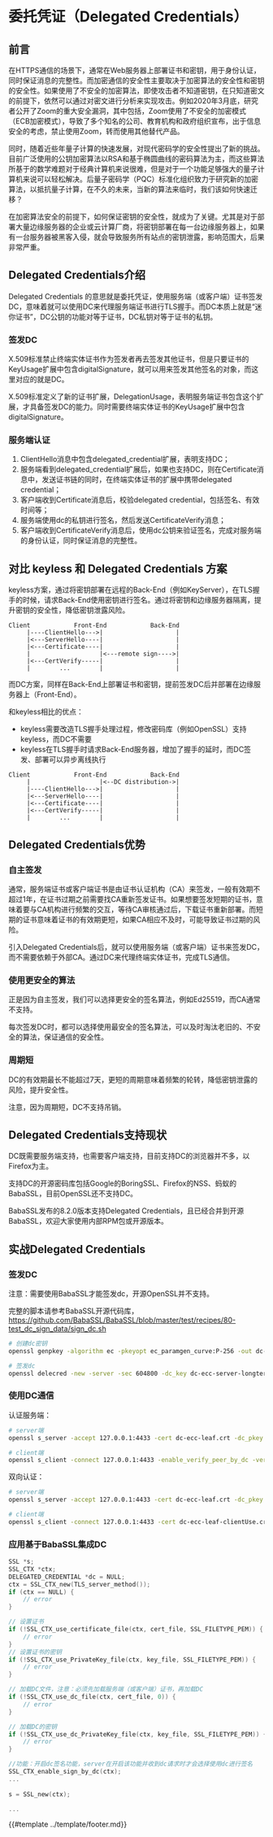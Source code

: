 # 委托凭证（Delegated Credentials）

## 前言

在HTTPS通信的场景下，通常在Web服务器上部署证书和密钥，用于身份认证，同时保证消息的完整性。而加密通信的安全性主要取决于加密算法的安全性和密钥的安全性。如果使用了不安全的加密算法，即使攻击者不知道密钥，在只知道密文的前提下，依然可以通过对密文进行分析来实现攻击。例如2020年3月底，研究者公开了Zoom的重大安全漏洞，其中包括，Zoom使用了不安全的加密模式（ECB加密模式），导致了多个知名的公司、教育机构和政府组织宣布，出于信息安全的考虑，禁止使用Zoom，转而使用其他替代产品。

同时，随着近些年量子计算的快速发展，对现代密码学的安全性提出了新的挑战。目前广泛使用的公钥加密算法以RSA和基于椭圆曲线的密码算法为主，而这些算法所基于的数学难题对于经典计算机来说很难，但是对于一个功能足够强大的量子计算机来说可以轻松解决。后量子密码学（PQC）标准化组织致力于研究新的加密算法，以抵抗量子计算，在不久的未来，当新的算法来临时，我们该如何快速迁移？

在加密算法安全的前提下，如何保证密钥的安全性，就成为了关键。尤其是对于部署大量边缘服务器的企业或云计算厂商，将密钥部署在每一台边缘服务器上，如果有一台服务器被黑客入侵，就会导致服务所有站点的密钥泄露，影响范围大，后果非常严重。

## Delegated Credentials介绍

Delegated Credentials 的意思就是委托凭证，使用服务端（或客户端）证书签发DC，意味着就可以使用DC来代理服务端证书进行TLS握手。而DC本质上就是“迷你证书”，DC公钥的功能对等于证书，DC私钥对等于证书的私钥。

### 签发DC

X.509标准禁止终端实体证书作为签发者再去签发其他证书，但是只要证书的KeyUsage扩展中包含digitalSignature，就可以用来签发其他签名的对象，而这里对应的就是DC。

X.509标准定义了新的证书扩展，DelegationUsage，表明服务端证书包含这个扩展，才具备签发DC的能力。同时需要终端实体证书的KeyUsage扩展中包含digitalSignature。

### 服务端认证

1. ClientHello消息中包含delegated_credential扩展，表明支持DC；
2. 服务端看到delegated_credential扩展后，如果也支持DC，则在Certificate消息中，发送证书链的同时，在终端实体证书的扩展中携带delegated credential；
3. 客户端收到Certificate消息后，校验delegated credential，包括签名、有效时间等；
4. 服务端使用dc的私钥进行签名，然后发送CertificateVerify消息；
5. 客户端收到CertificateVerify消息后，使用dc公钥来验证签名，完成对服务端的身份认证，同时保证消息的完整性。

## 对比 keyless 和 Delegated Credentials 方案

keyless方案，通过将密钥部署在远程的Back-End（例如KeyServer），在TLS握手的时候，请求Back-End使用密钥进行签名。通过将密钥和边缘服务器隔离，提升密钥的安全性，降低密钥泄露风险。

```
Client            Front-End            Back-End
     |----ClientHello--->|                    |
     |<---ServerHello----|                    |
     |<---Certificate----|                    |
     |                   |<---remote sign---->|
     |<---CertVerify-----|                    |
     |        ...        |                    |
```

而DC方案，同样在Back-End上部署证书和密钥，提前签发DC后并部署在边缘服务器上（Front-End）。

和keyless相比的优点：

* keyless需要改造TLS握手处理过程，修改密码库（例如OpenSSL）支持keyless，而DC不需要
* keyless在TLS握手时请求Back-End服务器，增加了握手的延时，而DC签发、部署可以异步离线执行

```
Client            Front-End            Back-End
     |                   |<--DC distribution->|
     |----ClientHello--->|                    |
     |<---ServerHello----|                    |
     |<---Certificate----|                    |
     |<---CertVerify-----|                    |
     |        ...        |                    |
```

## Delegated Credentials优势

### 自主签发

通常，服务端证书或客户端证书是由证书认证机构（CA）来签发，一般有效期不超过1年，在证书过期之前需要找CA重新签发证书。如果想要签发短期的证书，意味着要与CA机构进行频繁的交互，等待CA审核通过后，下载证书重新部署。而短期的证书意味着证书的有效期更短，如果CA相应不及时，可能导致证书过期的风险。

引入Delegated Credentials后，就可以使用服务端（或客户端）证书来签发DC，而不需要依赖于外部CA。通过DC来代理终端实体证书，完成TLS通信。

### 使用更安全的算法

正是因为自主签发，我们可以选择更安全的签名算法，例如Ed25519，而CA通常不支持。

每次签发DC时，都可以选择使用最安全的签名算法，可以及时淘汰老旧的、不安全的算法，保证通信的安全性。

### 周期短

DC的有效期最长不能超过7天，更短的周期意味着频繁的轮转，降低密钥泄露的风险，提升安全性。

注意，因为周期短，DC不支持吊销。

## Delegated Credentials支持现状

DC既需要服务端支持，也需要客户端支持，目前支持DC的浏览器并不多，以Firefox为主。

支持DC的开源密码库包括Google的BoringSSL、Firefox的NSS、蚂蚁的BabaSSL，目前OpenSSL还不支持DC。

BabaSSL发布的8.2.0版本支持Delegated Credentials，且已经合并到开源BabaSSL，欢迎大家使用内部RPM包或开源版本。

## 实战Delegated Credentials

### 签发DC

注意：需要使用BabaSSL才能签发dc，开源OpenSSL并不支持。

完整的脚本请参考BabaSSL开源代码库，<https://github.com/BabaSSL/BabaSSL/blob/master/test/recipes/80-test_dc_sign_data/sign_dc.sh>

```sh
# 创建dc密钥
openssl genpkey -algorithm ec -pkeyopt ec_paramgen_curve:P-256 -out dc-ecc-server-longterm.key

# 签发dc
openssl delecred -new -server -sec 604800 -dc_key dc-ecc-server-longterm.key -out dc-ecc-server-longterm.dc -parent_cert dc-ecc-leaf.crt -parent_key dc-ecc-leaf.key -expect_verify_md sha256 -sha256
```

### 使用DC通信

认证服务端：

```sh
# server端
openssl s_server -accept 127.0.0.1:4433 -cert dc-ecc-leaf.crt -dc_pkey dc-ecc-server-longterm.key -dc dc-ecc-server-longterm.dc -enable_sign_by_dc

# client端
openssl s_client -connect 127.0.0.1:4433 -enable_verify_peer_by_dc -verifyCAfile dc-ecc-chain-ca.crt -verify_return_error
```

双向认证：

```sh
# server端
openssl s_server -accept 127.0.0.1:4433 -cert dc-ecc-leaf.crt -dc_pkey dc-ecc-server-longterm.key -dc dc-ecc-server-longterm.dc -enable_sign_by_dc -enable_verify_peer_by_dc -Verify 1 -verifyCAfile dc-ecc-chain-ca.crt -verify_return_error

# client端
openssl s_client -connect 127.0.0.1:4433 -cert dc-ecc-leaf-clientUse.crt -dc_pkey dc-ecc-client-longterm.key -dc dc-ecc-client-longterm.dc -enable_verify_peer_by_dc -enable_sign_by_dc -verifyCAfile dc-ecc-chain-ca.crt -verify_return_error
```

### 应用基于BabaSSL集成DC

```c
SSL *s;
SSL_CTX *ctx;
DELEGATED_CREDENTIAL *dc = NULL;
ctx = SSL_CTX_new(TLS_server_method());
if (ctx == NULL) {
    // error
}

// 设置证书
if (!SSL_CTX_use_certificate_file(ctx, cert_file, SSL_FILETYPE_PEM)) {
    // error
}
// 设置证书的密钥
if (!SSL_CTX_use_PrivateKey_file(ctx, key_file, SSL_FILETYPE_PEM)) {
    // error
}

// 加载DC文件，注意：必须先加载服务端（或客户端）证书，再加载DC
if (!SSL_CTX_use_dc_file(ctx, cert_file, 0)) {
    // error
}

// 加载DC的密钥
if (!SSL_CTX_use_dc_PrivateKey_file(ctx, key_file, SSL_FILETYPE_PEM)) {
    // error
}

//功能：开启dc签名功能，server在开启该功能并收到dc请求时才会选择使用dc进行签名
SSL_CTX_enable_sign_by_dc(ctx);
...
    
s = SSL_new(ctx);

...
```

{{#template ../template/footer.md}}
